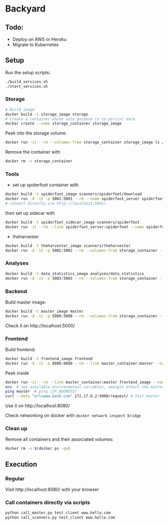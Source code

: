 # Backyard


## Todo:
- Deploy on AWS or Heroku
- Migrate to Kubernetes


## Setup
Run the setup scripts:
```bash
./build_services.sh
./start_services.sh
```

### Storage
```bash
# Build image
docker build -t storage_image storage
# Create a container whose sole purpose is to persist data
docker create --name storage_container storage_image
```

Peek into the storage volume:
```bash
docker run -it --rm --volumes-from storage_container storage_image ls /data
```

Remove the container with
```bash
docker rm -v storage_container
```


### Tools
* set up spiderfoot container with
```bash
docker build -t spiderfoot_image scanners/spiderfoot/download
docker run -d -it -p 5001:5001 --rm --name spiderfoot_server spiderfoot_image
# connect directly via http://localhost:5001/
```
then set up sidecar with
```bash
docker build -t spiderfoot_sidecar_image scanners/spiderfoot
docker run -it --rm --link spiderfoot_server:spiderfoot --name spiderfoot_sidecar spiderfoot_sidecar_image
```
* theharvester
```bash
docker build -t theharvester_image scanners/theharvester
docker run -d -it -p 5002:5002 --rm --volumes-from storage_container --name theharvester_container theharvester_image
```


### Analyses
```bash
docker build -t data_statistics_image analyses/data_statistics
docker run -d -it -p 5003:5003 --rm --volumes-from storage_container --name data_statistics_container data_statistics_image
```


### Backend
Build master image:
```bash
docker build -t master_image master
docker run -d -it -p 5000:5000 --rm --volumes-from storage_container --link theharvester_container:theharvester --link data_statistics_container:data_statistics --name master_container master_image
```
Check it on http://localhost:5000/


### Frontend
Build frontend:
```bash
docker build -t frontend_image frontend
docker run -d -it -p 8080:8080 --rm --link master_container:master --name frontend_container frontend_image
```

Peek inside
```bash
docker run -it --rm --link master_container:master frontend_image --name frontend_container bash
env  # see available environmental variables, amongst others the master info
ping master  # ping [IP_ADDRESS]
curl --data "url=www.bash.com" 172.17.0.2:5000/request/ # test master
```
Use it on http://localhost:8080/

Check networking on docker with `docker network inspect bridge`


### Clean up
Remove all containers and their associated volumes:
```bash
docker rm -v $(docker ps -qa)
```


## Execution


### Regular
Visit http://localhost:8080/ with your browser


### Call containers directly via scripts
```bash
python call_master.py test_client www.hello.com
python call_scanners.py test_client www.hello.com
```
